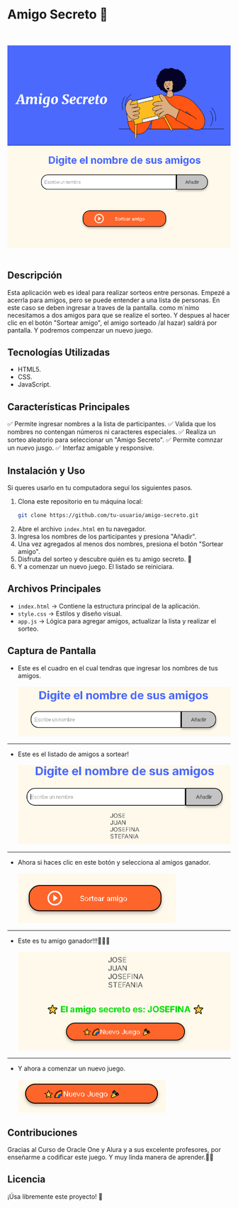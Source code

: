 # Amigo Secreto 🎁<br><br>
![Vista previa del proyecto](assets/juego_amigo_secreto.PNG)<br><br>
<!--![Vista previa del proyecto](assets/amigo-secreto.png)<br>-->



## Descripción

Esta aplicación web es ideal para realizar sorteos entre personas. Empezé a acerrla para amigos, pero se puede entender a una lista de personas. En este caso se deben ingresar a traves de la pantalla. como m´nimo necesitamos a dos amigos para que se realize el sorteo. Y despues al hacer clic en el botón "Sortear amigo", el amigo sorteado /al hazar) saldrá por pantalla. Y podremos compenzar un nuevo juego. 

## Tecnologías Utilizadas
- HTML5.
- CSS.
- JavaScript.

## Características Principales
✅ Permite ingresar nombres a la lista de participantes.
✅ Valida que los nombres no contengan números ni caracteres especiales.
✅ Realiza un sorteo aleatorio para seleccionar un "Amigo Secreto".
✅ Permite comnzar un nuevo jusgo.
✅ Interfaz amigable y responsive.

## Instalación y Uso
  Si queres usarlo en tu computadora segui los siguientes pasos.
1. Clona este repositorio en tu máquina local:
   ```bash
   git clone https://github.com/tu-usuario/amigo-secreto.git
   ```
2. Abre el archivo `index.html` en tu navegador.
3. Ingresa los nombres de los participantes y presiona "Añadir".
4. Una vez agregados al menos dos nombres, presiona el botón "Sortear amigo".
5. Disfruta del sorteo y descubre quién es tu amigo secreto. 🎉
6. Y a comenzar un nuevo juego. El listado se reiniciara.  

## Archivos Principales
- `index.html` → Contiene la estructura principal de la aplicación.
- `style.css` → Estilos y diseño visual.
- `app.js` → Lógica para agregar amigos, actualizar la lista y realizar el sorteo.

## Captura de Pantalla


- Este es el cuadro en el cual tendras que ingresar los nombres de tus amigos.<br><br>
  ![Vista previa del proyecto](assets/Cuadro_para_ingreso_de_amigos.PNG)


 ***************************************************************************
- Este es el listado de amigos a sortear!<br><br>
  ![Vista previa del proyecto](assets/Listado_de_amigos.PNG)


 **************************************************************************
- Ahora si haces clic en este botón y selecciona al amigos ganador.<br><br>
  ![Vista previa del proyecto](assets/Boton_para_sortear_amigo.PNG)


  
 **************************************************************************
 
- Este es tu amigo ganador!!!🎈🎈🎈<br><br>
 ![Vista previa del proyecto](assets/amigo_ganador.PNG)



 **************************************************************************

 - Y ahora a comenzar un nuevo juego.<br><br>
![Vista previa del proyecto](assets/boton_para_iniciar_nuevo_juego.PNG)
  
  



## Contribuciones

Gracias al Curso de Oracle One y Alura y a sus excelente profesores, por enseñarme a codificar este juego. Y muy linda manera de aprender.🎈🎈
## Licencia
¡Úsa libremente este proyecto! 🎈

